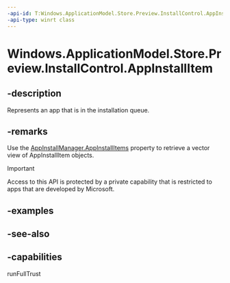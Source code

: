 ```yaml
---
-api-id: T:Windows.ApplicationModel.Store.Preview.InstallControl.AppInstallItem
-api-type: winrt class
---
```


<!-- Class syntax.
public class AppInstallItem : Windows.ApplicationModel.Store.Preview.InstallControl.IAppInstallItem, Windows.ApplicationModel.Store.Preview.InstallControl.IAppInstallItem2
-->

# Windows.ApplicationModel.Store.Preview.InstallControl.AppInstallItem

## -description
Represents an app that is in the installation queue.

## -remarks
Use the [AppInstallManager.AppInstallItems](appinstallmanager_appinstallitems.md) property to retrieve a vector view of AppInstallItem objects.

> [!IMPORTANT]
> Access to this API is protected by a private capability that is restricted to apps that are developed by Microsoft.

## -examples

## -see-also

## -capabilities
runFullTrust
